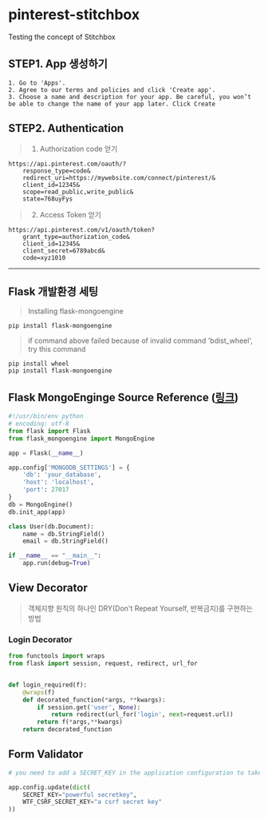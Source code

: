 # pinterest-stitchbox
Testing the concept of Stitchbox

## STEP1. App 생성하기
```shell
1. Go to 'Apps'.
2. Agree to our terms and policies and click 'Create app'.
3. Choose a name and description for your app. Be careful, you won’t be able to change the name of your app later. Click Create
```

## STEP2. Authentication
> 1. Authorization code 얻기
```shell
https://api.pinterest.com/oauth/?
    response_type=code&
    redirect_uri=https://mywebsite.com/connect/pinterest/&
    client_id=12345&
    scope=read_public,write_public&
    state=768uyFys
``` 

> 2. Access Token 얻기
```shell
https://api.pinterest.com/v1/oauth/token?
    grant_type=authorization_code&
    client_id=12345&
    client_secret=6789abcd&
    code=xyz1010
```

----
## Flask 개발환경 세팅
> Installing flask-mongoengine
```commandline
pip install flask-mongoengine
```
> if command above failed because of invalid command 'bdist_wheel', try this command
```commandline
pip install wheel
pip install flask-mongoengine 
```

## Flask MongoEnginge Source Reference ([링크](https://pythonbasics.org/flask-mongodb/))
```python
#!/usr/bin/env python
# encoding: utf-8
from flask import Flask
from flask_mongoengine import MongoEngine

app = Flask(__name__)

app.config['MONGODB_SETTINGS'] = {
    'db': 'your_database',
    'host': 'localhost',
    'port': 27017
}
db = MongoEngine()
db.init_app(app)

class User(db.Document):
    name = db.StringField()
    email = db.StringField()

if __name__ == "__main__":
    app.run(debug=True)
```

## View Decorator
> 객체지향 원칙의 하나인 DRY(Don't Repeat Yourself, 반복금지)를 구현하는 방법
### Login Decorator
```python
from functools import wraps
from flask import session, request, redirect, url_for


def login_required(f):
    @wraps(f)
    def decorated_function(*args, **kwargs):
        if session.get('user', None):
            return redirect(url_for('login', next=request.url))
        return f(*args,**kwargs)
    return decorated_function
```

## Form Validator
```python
# you need to add a SECRET_KEY in the application configuration to take advantage of csrf protection and provide a WRF CSRF SECRET_KEY otherwise your secret key will be used instead.

app.config.update(dict(
    SECRET_KEY="powerful secretkey",
    WTF_CSRF_SECRET_KEY="a csrf secret key"
))
```
